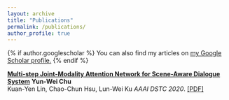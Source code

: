 ```yaml
---
layout: archive
title: "Publications"
permalink: /publications/
author_profile: true
---
```


{% if author.googlescholar %}
  You can also find my articles on <u><a href="{{author.googlescholar}}">my Google Scholar profile</a>.</u>
{% endif %}

<b>[Multi-step Joint-Modality Attention Network for Scene-Aware Dialogue System](https://arxiv.org/abs/2001.06206)</b> <b>Yun-Wei Chu</b><br> Kuan-Yen Lin, Chao-Chun Hsu, Lun-Wei Ku <i>AAAI DSTC 2020</i>. [[PDF]](https://arxiv.org/abs/2001.06206)

